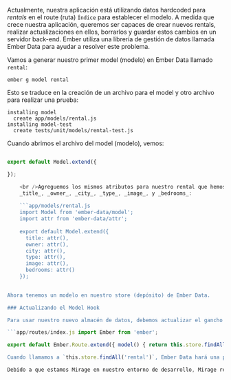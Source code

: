 Actualmente, nuestra aplicación está utilizando datos hardcoded para *rentals* en el route (ruta) `Índice` para establecer el modelo. A medida que crece nuestra aplicación, queremos ser capaces de crear nuevos rentals, realizar actualizaciones en ellos, borrarlos y guardar estos cambios en un servidor back-end. Ember utiliza una librería de gestión de datos llamada Ember Data para ayudar a resolver este problema.

Vamos a generar nuestro primer model (modelo) en Ember Data llamado `rental`:

```shell
ember g model rental
```

Esto se traduce en la creación de un archivo para el model y otro archivo para realizar una prueba:

```shell
installing model
  create app/models/rental.js
installing model-test
  create tests/unit/models/rental-test.js
```

Cuando abrimos el archivo del model (modelo), vemos:

```app/models/rental.js import Model from 'ember-data/model';

export default Model.extend({

});

    <br />Agreguemos los mismos atributos para nuestro rental que hemos utilizado previamente  en nuestro arreglo hardcoded de objetos Javascript -
    _title_, _owner_, _city_, _type_, _image_, y _bedrooms_:
    
    ```app/models/rental.js
    import Model from 'ember-data/model';
    import attr from 'ember-data/attr';
    
    export default Model.extend({
      title: attr(),
      owner: attr(),
      city: attr(),
      type: attr(),
      image: attr(),
      bedrooms: attr()
    });
    

Ahora tenemos un modelo en nuestro store (depósito) de Ember Data.

### Actualizando el Model Hook

Para usar nuestro nuevo almacén de datos, debemos actualizar el gancho `model` en nuestro route (ruta).

```app/routes/index.js import Ember from 'ember';

export default Ember.Route.extend({ model() { return this.store.findAll('rental'); } }); ```

Cuando llamamos a `this.store.findAll('rental')`, Ember Data hará una petición GET a `/rentals`. Puedes leer más sobre Ember Data en la [sección de models](../../models/).

Debido a que estamos Mirage en nuestro entorno de desarrollo, Mirage retornará los datos que hemos proporcionado. Cuando despleguemos nuestra aplicación en un servidor de producción, necesitamos proporcionar un backend para que Ember Data se comunique con él.